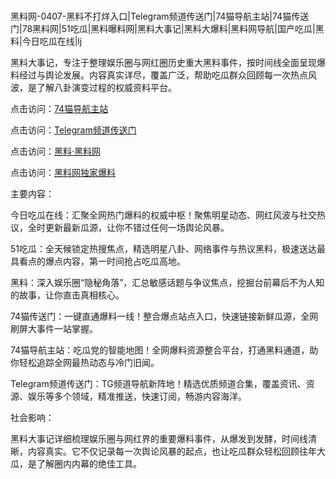#
黑料网-0407-黑料不打烊入口|Telegram频道传送门|74猫导航主站|74猫传送门|78黑料网|51吃瓜|黑料曝料网|黑料大事记|黑料大爆料|黑料网导航|国产吃瓜|黑料|今日吃瓜在线|lj

黑料大事记，专注于整理娱乐圈与网红圈历史重大黑料事件，按时间线全面呈现爆料经过与舆论发展。内容真实详尽，覆盖广泛，帮助吃瓜群众回顾每一次热点风波，是了解八卦演变过程的权威资料平台。


点击访问：<a href="https://74mao.com/">74猫导航主站</a>

点击访问：<a href="https://74mao.com/">Telegram频道传送门</a>

点击访问：<a href="https://jha.pages.dev/">黑料·黑料网</a>

点击访问：<a href="https://fge-7ja.pages.dev/">黑料网独家爆料</a>


主要内容：

今日吃瓜在线：汇聚全网热门爆料的权威中枢！聚焦明星动态、网红风波与社交热议，全时更新最新瓜源，让你不错过任何一场舆论风暴。

51吃瓜：全天候锁定热搜焦点，精选明星八卦、网络事件与热议黑料，极速送达最具看点的爆点内容，第一时间抢占吃瓜高地。

黑料：深入娱乐圈“隐秘角落”，汇总敏感话题与争议焦点，挖掘台前幕后不为人知的故事，让你直击真相核心。

74猫传送门：一键直通爆料一线！整合爆点站点入口，快速链接新鲜瓜源，全网刷屏大事件一站掌握。

74猫导航主站：吃瓜党的智能地图！全网爆料资源整合平台，打通黑料通道，助你轻松追踪全网最热动态与冷门旧闻。

Telegram频道传送门：TG频道导航新阵地！精选优质频道合集，覆盖资讯、资源、娱乐等多个领域，精准推送，快速订阅，畅游内容海洋。


社会影响：

黑料大事记详细梳理娱乐圈与网红界的重要爆料事件，从爆发到发酵，时间线清晰，内容真实。它不仅记录每一次舆论风暴的起点，也让吃瓜群众轻松回顾往年大瓜，是了解圈内内幕的绝佳工具。

<span style="display:none;">[Canonical link](https://github.com/alen890/4524 ）</span>
